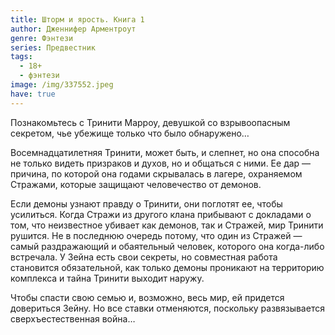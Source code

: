```yaml
---
title: Шторм и ярость. Книга 1
author: Дженнифер Арментроут
genre: Фэнтези
series: Предвестник
tags:
  - 18+
  - фэнтези
image: /img/337552.jpeg
have: true
---
```

Познакомьтесь с Тринити Марроу, девушкой со взрывоопасным секретом, чье убежище только что было обнаружено…

Восемнадцатилетняя Тринити, может быть, и слепнет, но она способна не только видеть призраков и духов, но и общаться с ними. Ее дар — причина, по которой она годами скрывалась в лагере, охраняемом Стражами, которые защищают человечество от демонов.

Если демоны узнают правду о Тринити, они поглотят ее, чтобы усилиться. Когда Стражи из другого клана прибывают с докладами о том, что неизвестное убивает как демонов, так и Стражей, мир Тринити рушится. Не в последнюю очередь потому, что один из Стражей — самый раздражающий и обаятельный человек, которого она когда-либо встречала. У Зейна есть свои секреты, но совместная работа становится обязательной, как только демоны проникают на территорию комплекса и тайна Тринити выходит наружу.

Чтобы спасти свою семью и, возможно, весь мир, ей придется довериться Зейну. Но все ставки отменяются, поскольку развязывается сверхъестественная война…